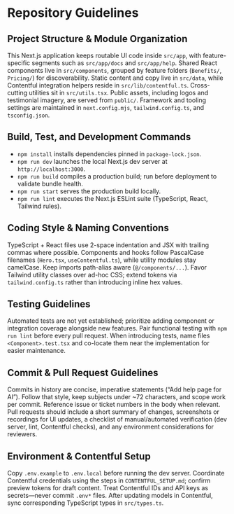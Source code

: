 # Repository Guidelines

## Project Structure & Module Organization

This Next.js application keeps routable UI code inside `src/app`, with feature-specific segments such as `src/app/docs` and `src/app/help`. Shared React components live in `src/components`, grouped by feature folders (`Benefits/`, `Pricing/`) for discoverability. Static content and copy live in `src/data`, while Contentful integration helpers reside in `src/lib/contentful.ts`. Cross-cutting utilities sit in `src/utils.tsx`. Public assets, including logos and testimonial imagery, are served from `public/`. Framework and tooling settings are maintained in `next.config.mjs`, `tailwind.config.ts`, and `tsconfig.json`.

## Build, Test, and Development Commands

- `npm install` installs dependencies pinned in `package-lock.json`.
- `npm run dev` launches the local Next.js dev server at `http://localhost:3000`.
- `npm run build` compiles a production build; run before deployment to validate bundle health.
- `npm run start` serves the production build locally.
- `npm run lint` executes the Next.js ESLint suite (TypeScript, React, Tailwind rules).

## Coding Style & Naming Conventions

TypeScript + React files use 2-space indentation and JSX with trailing commas where possible. Components and hooks follow PascalCase filenames (`Hero.tsx`, `useContentful.ts`), while utility modules stay camelCase. Keep imports path-alias aware (`@/components/...`). Favor Tailwind utility classes over ad-hoc CSS; extend tokens via `tailwind.config.ts` rather than introducing inline hex values.

## Testing Guidelines

Automated tests are not yet established; prioritize adding component or integration coverage alongside new features. Pair functional testing with `npm run lint` before every pull request. When introducing tests, name files `<Component>.test.tsx` and co-locate them near the implementation for easier maintenance.

## Commit & Pull Request Guidelines

Commits in history are concise, imperative statements (“Add help page for AI”). Follow that style, keep subjects under ~72 characters, and scope work per commit. Reference issue or ticket numbers in the body when relevant. Pull requests should include a short summary of changes, screenshots or recordings for UI updates, a checklist of manual/automated verification (dev server, lint, Contentful checks), and any environment considerations for reviewers.

## Environment & Contentful Setup

Copy `.env.example` to `.env.local` before running the dev server. Coordinate Contentful credentials using the steps in `CONTENTFUL_SETUP.md`; confirm preview tokens for draft content. Treat Contentful IDs and API keys as secrets—never commit `.env*` files. After updating models in Contentful, sync corresponding TypeScript types in `src/types.ts`.
